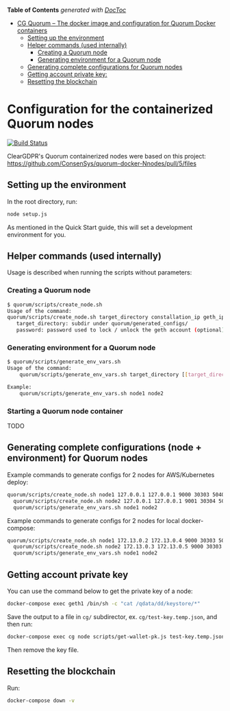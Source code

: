 <!-- START doctoc generated TOC please keep comment here to allow auto update -->
<!-- DON'T EDIT THIS SECTION, INSTEAD RE-RUN doctoc TO UPDATE -->
**Table of Contents**  *generated with [DocToc](https://github.com/thlorenz/doctoc)*

- [CG Quorum – The docker image and configuration for Quorum Docker containers](#cg-quorum--the-docker-image-and-configuration-for-quorum-docker-containers)
  - [Setting up the environment](#setting-up-the-environment)
  - [Helper commands (used internally)](#helper-commands-used-internally)
    - [Creating a Quorum node](#creating-a-quorum-node)
    - [Generating environment for a Quorum node](#generating-environment-for-a-quorum-node)
  - [Generating complete configurations for Quorum nodes](#generating-complete-configurations-for-quorum-nodes)
  - [Getting account private key:](#getting-account-private-key)
  - [Resetting the blockchain](#resetting-the-blockchain)

<!-- END doctoc generated TOC please keep comment here to allow auto update -->

# Configuration for the containerized Quorum nodes

[![Build Status](https://travis-ci.org/ClearGDPR/ClearGDPR.svg?branch=master)](https://travis-ci.org/ClearGDPR/ClearGDPR)

ClearGDPR's Quorum containerized nodes  were based on this project: https://github.com/ConsenSys/quorum-docker-Nnodes/pull/5/files

## Setting up the environment

In the root directory, run:

```bash
node setup.js
```
As mentioned in the Quick Start guide, this will set a development environment for you.

## Helper commands (used internally)

Usage is described when running the scripts without parameters:

### Creating a Quorum node
```bash
$ quorum/scripts/create_node.sh
Usage of the command:
quorum/scripts/create_node.sh target_directory constallation_ip geth_ip constellation_port eth_port raft_port rpc_port websocket_port [password]
   target_directory: subdir under quorum/generated_configs/
   password: password used to lock / unlock the geth account (optional)
```

### Generating environment for a Quorum node
```bash
$ quorum/scripts/generate_env_vars.sh
Usage of the command:
    quorum/scripts/generate_env_vars.sh target_directory [[target_directory2] ...]

Example:
    quorum/scripts/generate_env_vars.sh node1 node2
```

### Starting a Quorum node container
TODO

## Generating complete configurations (node + environment) for Quorum nodes

Example commands to generate configs for 2 nodes for AWS/Kubernetes deploy:

```bash
quorum/scripts/create_node.sh node1 127.0.0.1 127.0.0.1 9000 30303 50400 8545 8546 p@sw0rd1 && \
  quorum/scripts/create_node.sh node2 127.0.0.1 127.0.0.1 9001 30304 50401 8547 8548 p@sw0rd1 && \
  quorum/scripts/generate_env_vars.sh node1 node2
```

Example commands to generate configs for 2 nodes for local docker-compose:

```bash
quorum/scripts/create_node.sh node1 172.13.0.2 172.13.0.4 9000 30303 50400 8545 8546 p@sw0rd1 && \
  quorum/scripts/create_node.sh node2 172.13.0.3 172.13.0.5 9000 30303 50400 8545 8546 p@sw0rd1 && \
  quorum/scripts/generate_env_vars.sh node1 node2
```

## Getting account private key

You can use the command below to get the private key of a node:

```bash
docker-compose exec geth1 /bin/sh -c "cat /qdata/dd/keystore/*"
```

Save the output to a file in `cg/` subdirector, ex. `cg/test-key.temp.json`, and then run:

```bash
docker-compose exec cg node scripts/get-wallet-pk.js test-key.temp.json [PASSWORD FROM .env - default is empty]
```

Then remove the key file.

## Resetting the blockchain

Run:

```bash
docker-compose down -v
```
